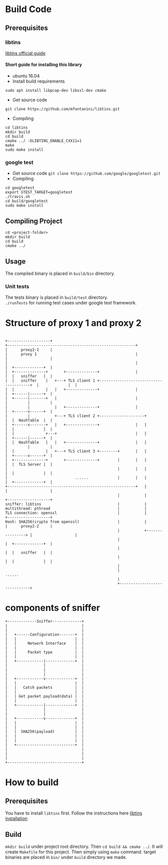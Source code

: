 # Build Code
## Prerequisites
### libtins
[libtins official guide](http://libtins.github.io/download/)    
#### Short guide for installing this library
* ubuntu 16.04
* Install build requirements
```
sudo apt install libpcap-dev libssl-dev cmake
```
* Get source code
```
git clone https://github.com/mfontanini/libtins.git
```
* Compiling
``` 
cd libtins
mkdir build
cd build
cmake ../ -DLIBTINS_ENABLE_CXX11=1 
make
sudo make install
```
### google test
* Get source code
`git clone https://github.com/google/googletest.git`
* Compiling
```
cd googletest
export GTEST_TARGET=googletest
./travis.sh
cd build/googletest
sudo make install 
```

## Compiling Project
```
cd <project-folder>
mkdir build
cd build
cmake ../
```

## Usage
The compiled binary is placed in `build/bin` directory. 

### Unit tests
The tests binary is placed in `build/test` directory.  
`./runTests` for running test cases under google test framework.

# Structure of proxy 1 and proxy 2
```
                                                                                 +-------------------+
+---------------------------------------------------------+                      |      proxy2-1     |
|      proxy 1                                            |                      |                   |
|                                                         |                      |  +-------------+  |
|  +--------------+       +--------------+                |                      |  |   sniffer   |  |
|  |   sniffer    |   +---+ TLS client 1 +--------------------------------------->  |             |  |
|  |              |   |   +--------------+                |                      |  +------|------+  |
|  +------|-------+   |                                   |                      |         |         |
|         |           |   +--------------+                |                      |  +------v------+  |
|         |           +---+ TLS client 2 +--------------------+                  |  |  HashTable  |  |
|  +------v-------+   |   +--------------+                |   |                  |  |             |  |
|  |              +---+                                   |   |                  |  +------|------+  |
|  |  HashTable   |   |   +--------------+                |   |                  |         |         |
|  |              |   +---+ TLS client 3 +--------+       |   |                  |  +------v------+  |
|  +--------------+       +--------------+        |       |   |                  |  |  TLS Server |  |
|                                                 |       |   |                  |  |             |  |
|                              ......             |       |   |                  |  +-------------+  |
+---------------------------------------------------------+   |                  |                   |
                                                  |           |                  +-------------------+
sniffer: libtins                                  |           |
multithread: pthread                              |           |
TLS connection: openssl                           |           |                  +-------------------+
Hash: SHA256(crypto from openssl)                 |           |                  |      proxy2-2     |
                                                  |           +----------------> |                   |
                                                  |                              |  +-------------+  |
                                                  |                              |  |   sniffer   |  |
                                                  |                              |  |             |  |
                                                  |
                                                  |                                   ......
                                                  |
                                                  +------------------------------>
```


# components of sniffer
```
+-------------Sniffer-------------+
|                                 |
|                                 |
|   +------Configuration-------+  |
|   |                          |  |
|   |     Network Interface    |  |
|   |                          |  |
|   |     Packet type          |  |
|   |                          |  |
|   +------------|-------------+  |
|                |                |
|                |                |
|                |                |
|   +------------v-------------+  |
|   |                          |  |
|   |   Catch packets          |  |
|   |                          |  |
|   | Get packet payload(data) |  |
|   |                          |  |
|   +------------|-------------+  |
|                |                |
|                |                |
|   +------------v-------------+  |
|   |                          |  |
|   |                          |  |
|   |  SHA256(payload)         |  |
|   |                          |  |
|   |                          |  |
|   +--------------------------+  |
|                                 |
|                                 |
|                                 |
+---------------------------------+

```


# How to build

## Prerequisites
You have to install `libtins` first. Follow the instructions here
[libtins installation](http://libtins.github.io/download/)

## Build
`mkdir build` under project root directory. Then `cd build && cmake ../`.
It will create `Makefile` for this project. Then simply using `make` command.
target binaries are placed in `bin/` under `build` directory we made.



